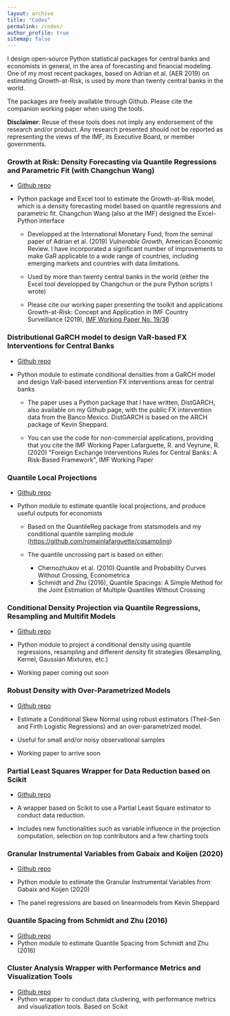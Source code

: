 ```yaml
---
layout: archive
title: "Codes"
permalink: /codes/
author_profile: true
sitemap: false
---
```



I  design  open-source  Python  statistical packages  for  central  banks  and
economists in general, in the area  of forecasting and financial modeling. One
of my most  recent packages, based on  Adrian et al. (AER  2019) on estimating
Growth-at-Risk, is used by more than twenty central banks in the world.

The packages  are freely available  through Github. Please cite  the companion
working paper when using the tools.

**Disclaimer**: Reuse  of these tools  does not  imply any endorsement  of the
research and/or  product.  Any  research presented should  not be  reported as
representing the views of the IMF, its Executive Board, or member governments.


### Growth at Risk: Density Forecasting via Quantile Regressions and Parametric Fit (with Changchun Wang)
* [Github repo](https://github.com/IMFGAR/GaR)
* Python package and Excel tool to estimate the Growth-at-Risk model, which is a
  density forecasting model based on quantile regressions and parametric
  fit. Changchun Wang (also at the IMF) designed the Excel-Python interface

    * Developped at the International Monetary Fund, from the seminal paper of
    Adrian et al. (2019) *Vulnerable Growth*, American Economic Review. I have
    incorporated a significant number of improvements to make GaR applicable
    to a wide range of countries, including emerging markets and countries
    with data limitations. 
    
    * Used by more than twenty central banks in the world (either the Excel
      tool developped by Changchun or the pure Python scripts I wrote)

    * Please cite our working paper presenting the toolkit and applications Growth-at-Risk: Concept and Application in
      IMF Country Surveillance (2019), [IMF Working Paper No. 19/36](https://www.imf.org/en/Publications/WP/Issues/2019/02/21/Growth-at-Risk-Concept-and-Application-in-IMF-Country-Surveillance-46567)

### Distributional GaRCH model to design VaR-based FX Interventions for Central Banks
* [Github repo](https://github.com/romainlafarguette/varfxi)
* Python module to estimate conditional densities from a GaRCH model and design
  VaR-based intervention FX interventions areas for central banks
  
  *  The paper  uses  a Python  package  that I  have  written, DistGARCH,  also
  available on  my Github page,  with the public  FX intervention data  from the
  Banco Mexico. DistGARCH is based on the ARCH package of Kevin Sheppard.
  
  * You  can use the  code for  non-commercial applications, providing  that you
  cite the  IMF Working Paper  Lafarguette, R.  and Veyrune, R.  (2020) "Foreign
  Exchange Interventions Rules  for Central Banks: A  Risk-Based Framework", IMF
  Working Paper

### Quantile Local Projections
* [Github repo](https://github.com/romainlafarguette/quantileproj)  
* Python module to estimate quantile local projections, and produce useful
  outputs for economists
  
  * Based on the QuantileReg package from statsmodels and my conditional quantile
  sampling module (https://github.com/romainlafarguette/cqsampling)

  * The quantile uncrossing part is based on either:
      * Chernozhukov et al. (2010) Quantile and Probability Curves Without Crossing, Econometrica
      * Schmidt and Zhu (2016), Quantile Spacings: A Simple Method for the Joint Estimation of Multiple Quantiles Without Crossing


### Conditional Density Projection via Quantile Regressions, Resampling and Multifit Models
* [Github repo](https://github.com/romainlafarguette/gar)

* Python module to project a conditional density using quantile regressions,
  resampling and different density fit strategies (Resampling, Kernel,
  Gaussian Mixtures, etc.)
  
* Working paper coming out soon


### Robust Density with Over-Parametrized Models
* [Github repo](https://github.com/romainlafarguette/robustdensity)

* Estimate a Conditional Skew Normal using robust estimators (Theil-Sen and Firth Logistic Regressions) and an over-parametrized model.

* Useful for small and/or noisy observational samples

* Working paper to arrive soon

### Partial Least Squares Wrapper for Data Reduction based on Scikit
* [Github repo](https://github.com/romainlafarguette/plswrapper)

* A wrapper based on Scikit to use a Partial Least Square estimator to conduct
  data reduction. 
  
* Includes new functionalities such as variable influence in the projection
  computation, selection on top contributors and a few charting tools


### Granular Instrumental Variables from Gabaix and Koijen (2020)
* [Github repo](https://github.com/romainlafarguette/granulariv)
* Python module to estimate the Granular Instrumental Variables from Gabaix
  and Koijen (2020)
  
* The panel regressions are based on linearmodels from Kevin Sheppard

### Quantile Spacing from Schmidt and Zhu (2016)
* [Github repo](https://github.com/romainlafarguette/quantilespacing)
* Python module to estimate Quantile Spacing from Schmidt and Zhu (2016)

### Cluster Analysis Wrapper with Performance Metrics and Visualization Tools
* [Github repo](https://github.com/romainlafarguette/clusterwrapper)
* Python wrapper to conduct data clustering, with performance metrics and
  visualization tools. Based on Scikit









